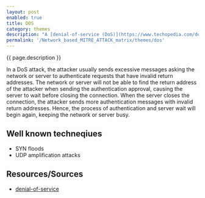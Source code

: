 ```yaml
---
layout: post
enabled: true
title: DOS
category: themes
description: "A [denial-of-service (DoS)](https://www.techopedia.com/definition/24841/denial-of-service-attack-dos) is any type of attack where the attackers (hackers) attempt to prevent legitimate users from accessing the service. "
permalink: '/Network_based_MITRE_ATTACK_matrix/themes/dos'
---
```

{{ page.description }}

In a DoS attack, the attacker usually sends excessive messages asking the network or server to authenticate requests that have invalid return addresses. The network or server will not be able to find the return address of the attacker when sending the authentication approval, causing the server to wait before closing the connection. When the server closes the connection, the attacker sends more authentication messages with invalid return addresses. Hence, the process of authentication and server wait will begin again, keeping the network or server busy.

## Well known techneqiues

* SYN floods
* UDP amplification attacks

## Resources/Sources

* [denial-of-service](https://www.techopedia.com/definition/24841/denial-of-service-attack-dos)